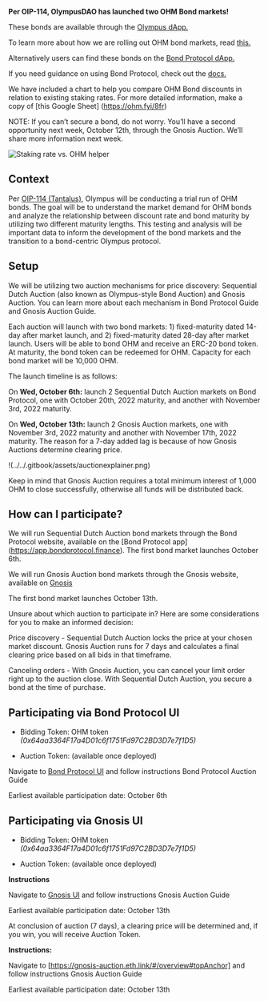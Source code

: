 **Per OIP-114, OlympusDAO has launched two OHM Bond markets!**

These bonds are available through the [Olympus dApp.](https://app.olympusdao.finance/#/bonds)
 
To learn more about how we are rolling out OHM bond markets, read [this.](https://ohm.fyi/lw1)

Alternatively users can find these bonds on the [Bond Protocol dApp.](https://app.bondprotocol.finance) 

If you need guidance on using Bond Protocol, check out the [docs.](https://docs.bondprotocol.finance/bond-marketplace/purchasing-a-bond)

We have included a chart to help you compare OHM Bond discounts in relation to existing staking rates. For more detailed information, make a copy of [this Google Sheet] (https://ohm.fyi/8fr)

NOTE: If you can’t secure a bond, do not worry. You’ll have a second opportunity next week, October 12th, through the Gnosis Auction. We’ll share more information next week.

![Staking rate vs. OHM helper](../../.gitbook/assets/staking-rate-vs-ohm-helper.png)

## Context
Per [OIP-114 (Tantalus)](https://forum.olympusdao.finance/d/1328-oip-114-tantalus-testing-ohm-bonds), Olympus will be conducting a trial run of OHM bonds. The goal will be to understand the market demand for OHM bonds and analyze the relationship between discount rate and bond maturity by utilizing two different maturity lengths. This testing and analysis will be important data to inform the development of the bond markets and the transition to a bond-centric Olympus protocol.

## Setup

We will be utilizing two auction mechanisms for price discovery: Sequential Dutch Auction (also known as Olympus-style Bond Auction) and Gnosis Auction. You can learn more about each mechanism in Bond Protocol Guide and Gnosis Auction Guide.

Each auction will launch with two bond markets: 1) fixed-maturity dated 14-day after market launch, and 2) fixed-maturity dated 28-day after market launch. Users will be able to bond OHM and receive an ERC-20 bond token. At maturity, the bond token can be redeemed for OHM. Capacity for each bond market will be 10,000 OHM. 

The launch timeline is as follows:

On **Wed, October 6th:** launch 2 Sequential Dutch Auction markets on Bond Protocol, one with October 20th, 2022 maturity, and another with November 3rd, 2022 maturity.

On **Wed, October 13th:** launch 2 Gnosis Auction markets, one with November 3rd, 2022 maturity and another with November 17th, 2022 maturity. The reason for a 7-day added lag is because of how Gnosis Auctions determine clearing price.


!(../../.gitbook/assets/auctionexplainer.png)

Keep in mind that Gnosis Auction requires a total minimum interest of 1,000 OHM to close successfully, otherwise all funds will be distributed back.

## How can I participate?

We will run Sequential Dutch Auction bond markets through the Bond Protocol website, available on the [Bond Protocol app] (https://app.bondprotocol.finance). The first bond market launches October 6th. 

We will run Gnosis Auction bond markets through the Gnosis website, available on [Gnosis](https://gnosis-auction.eth.link/#/overview#topAnchor)

The first bond market launches October 13th.

Unsure about which auction to participate in? Here are some considerations for you to make an informed decision:

Price discovery - Sequential Dutch Auction locks the price at your chosen market discount. Gnosis Auction runs for 7 days and calculates a final clearing price based on all bids in that timeframe. 

Canceling orders - With Gnosis Auction, you can cancel your limit order right up to the auction close. With Sequential Dutch Auction, you secure a bond at the time of purchase.


## Participating via Bond Protocol UI

- Bidding Token: OHM token *(0x64aa3364F17a4D01c6f1751Fd97C2BD3D7e7f1D5)*

- Auction Token: (available once deployed)

Navigate to [Bond Protocol UI](https://app.bondprotocol.finance/) and follow instructions Bond Protocol Auction Guide

Earliest available participation date: October 6th

## Participating via Gnosis UI

- Bidding Token: OHM token *(0x64aa3364F17a4D01c6f1751Fd97C2BD3D7e7f1D5)*

- Auction Token: (available once deployed)

**Instructions**

Navigate to [Gnosis UI](https://gnosis-auction.eth.link/#/overview#topAnchor) and follow instructions Gnosis Auction Guide

Earliest available participation date: October 13th

At conclusion of auction (7 days), a clearing price will be determined and, if you win, you will receive Auction Token. 

**Instructions:**

Navigate to [https://gnosis-auction.eth.link/#/overview#topAnchor] and follow instructions Gnosis Auction Guide

Earliest available participation date: October 13th

